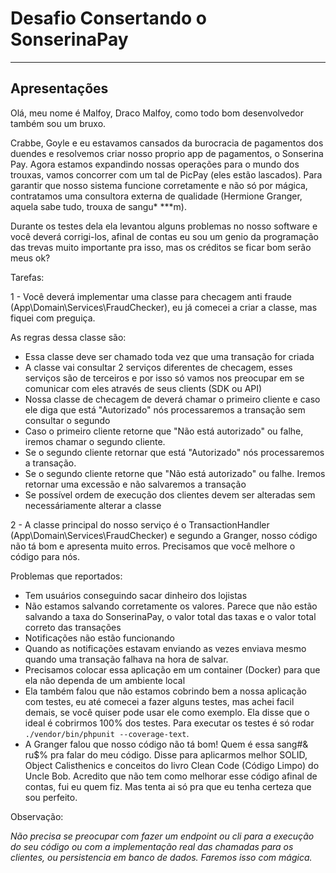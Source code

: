 # Desafio Consertando o SonserinaPay
_________
## Apresentações 
Olá, meu nome é Malfoy, Draco Malfoy, como todo bom desenvolvedor também sou um bruxo.

Crabbe, Goyle e eu estavamos cansados da burocracia de pagamentos dos duendes e resolvemos criar nosso proprio app
de pagamentos, o Sonserina Pay. Agora estamos expandindo nossas operações para o mundo dos trouxas, vamos concorrer 
com um tal de PicPay (eles estão lascados). Para garantir que nosso sistema funcione corretamente e não só por mágica, 
contratamos uma consultora externa de qualidade (Hermione Granger, aquela sabe tudo, trouxa de sangu* ***m). 

Durante os testes dela ela levantou alguns problemas no nosso software e você deverá corrigi-los,  afinal de contas eu
sou um genio da programação das trevas muito importante pra isso, mas os créditos se ficar bom serão meus ok?

Tarefas:

1 - Você deverá implementar uma classe para checagem anti fraude (App\Domain\Services\FraudChecker), eu já comecei a
criar a classe, mas fiquei com preguiça. 

As regras dessa classe são:
- Essa classe deve ser chamado toda vez que uma transação for criada
- A classe vai consultar 2 serviços diferentes de checagem, esses serviços são de terceiros e por isso só vamos nos 
  preocupar em se comunicar com eles através de seus clients (SDK ou API)
- Nossa classe de checagem de deverá chamar o primeiro cliente e caso ele diga que está "Autorizado" nós processaremos a
transação sem consultar o segundo
- Caso o primeiro cliente retorne que "Não está autorizado" ou falhe, iremos chamar o segundo cliente.
- Se o segundo cliente retornar que está "Autorizado" nós processaremos a transação.
- Se o segundo cliente retorne que "Não está autorizado" ou falhe. Iremos retornar uma excessão e não salvaremos a
transação
- Se possível ordem de execução dos clientes devem ser alteradas sem necessáriamente alterar a classe

2 - A classe principal do nosso serviço é o TransactionHandler (App\Domain\Services\FraudChecker) e segundo a Granger,
nosso código não tá bom e apresenta muito erros. Precisamos que você melhore o código para nós.

Problemas que reportados:

- Tem usuários conseguindo sacar dinheiro dos lojistas
- Não estamos salvando corretamente os valores. Parece que não estão salvando a taxa do SonserinaPay, o valor total das 
taxas e o valor total correto das transações
- Notificações não estão funcionando
- Quando as notificações estavam enviando as vezes enviava mesmo quando uma transação falhava na hora de salvar.
- Precisamos colocar essa aplicação em um container (Docker) para que ela não dependa de um ambiente local
- Ela também falou que não estamos cobrindo bem a nossa aplicação com testes, eu até comecei a fazer alguns testes,
  mas achei facil demais, se você quiser pode usar ele como exemplo. Ela disse que o ideal é cobrirmos 100% dos testes. 
  Para executar os testes é só rodar `./vendor/bin/phpunit --coverage-text`.
- A Granger falou que nosso código não tá bom! Quem é essa sang#& ru$% pra falar do meu código. Disse para aplicarmos
  melhor SOLID, Object Calisthenics e conceitos do livro Clean Code (Código Limpo) do Uncle Bob. Acredito que não tem
  como melhorar esse código afinal de contas, fui eu quem fiz. Mas tenta ai só pra que eu tenha certeza que sou perfeito.
  
Observação:

_Não precisa se preocupar com fazer um endpoint ou cli para a execução do seu código ou com a implementação real das
chamadas para os clientes, ou persistencia em banco de dados. Faremos isso com mágica._



